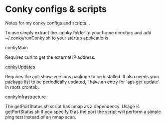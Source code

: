 Conky configs & scripts
=======================

Notes for my conky configs and scripts...

To use simply extract the .conky folder to your home directory and add ~/.conky/runConky.sh to your startup applications


conkyMain

Requires curl to get the external IP address.


conkyUpdates

Requires the apt-show-versions package to be installed.
It also needs your package list to be periodically updated, I have an entry for 'apt-get update' in roots crontab.


conkyInfrastructure

The getPortStatus.sh script has nmap as a dependency.
Usage is getPortStatus.sh <IP-ADDR> <PORT>
If you specify 0 as the port the script will perform a simple ping test instead of an nmap scan.
